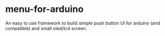 # menu-for-arduino
An easy to use framework to build simple push button UI for arduino (and compatible) and small oled/lcd screen.
